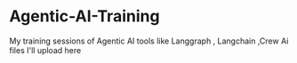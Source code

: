 # Agentic-AI-Training
My training sessions of Agentic AI tools like Langgraph , Langchain ,Crew Ai files I'll upload here
